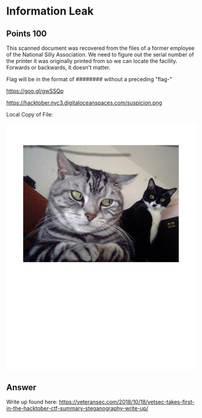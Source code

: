 # Information Leak

## Points 100

This scanned document was recovered from the files of a former employee of the National Silly Association. We need to figure out the serial number of the printer it was originally printed from so we can locate the facility. Forwards or backwards, it doesn't matter.

Flag will be in the format of ######## without a preceding "flag-"

https://goo.gl/gwSSQp

https://hacktober.nyc3.digitaloceanspaces.com/suspicion.png

Local Copy of File:

![](files/suspicion.png)

## Answer

Write up found here: https://veteransec.com/2018/10/18/vetsec-takes-first-in-the-hacktober-ctf-summary-steganography-write-up/